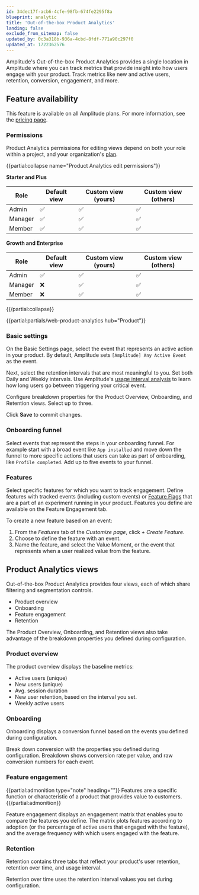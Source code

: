 ```yaml
---
id: 34dec17f-acb6-4cfe-98fb-674fe2295f8a
blueprint: analytic
title: 'Out-of-the-box Product Analytics'
landing: false
exclude_from_sitemap: false
updated_by: 0c3a318b-936a-4cbd-8fdf-771a90c297f0
updated_at: 1722362576
---
```

Amplitude's Out-of-the-box Product Analytics provides a single location in Amplitude where you can track metrics that provide insight into how users engage with your product. Track metrics like new and active users, retention, conversion, engagement, and more.

## Feature availability

This feature is available on all Amplitude plans. For more information, see the [pricing page](https://amplitude.com/pricing).

### Permissions

Product Analytics permissions for editing views depend on both your role within a project, and your organization's [plan](https://amplitude.com/pricing).

{{partial:collapse name="Product Analytics edit permissions"}}

**Starter and Plus**

| Role    | Default view | Custom view (yours) | Custom view (others) |
| ------- | ------------ | ------------------- | -------------------- |
| Admin   | ✅            | ✅                   | ✅                    |
| Manager | ✅            | ✅                   | ✅                    |
| Member  | ✅            | ✅                   | ✅                    |

**Growth and Enterprise**

| Role    | Default view | Custom view (yours) | Custom view (others) |
| ------- | ------------ | ------------------- | -------------------- |
| Admin   | ✅            | ✅                   | ✅                    |
| Manager | ❌            | ✅                   | ✅                    |
| Member  | ❌            | ✅                   | ✅                    |

{{/partial:collapse}}

{{partial:partials/web-product-analytics hub="Product"}}

### Basic settings

On the Basic Settings page, select the event that represents an active action in your product. By default, Amplitude sets `[Amplitude] Any Active Event` as the event.

Next, select the retention intervals that are most meaningful to you. Set both Daily and Weekly intervals. Use Amplitude's [usage interval analysis](/docs/analytics/charts/retention-analysis/retention-analysis-usage-interval) to learn how long users go between triggering your critical event.

Configure breakdown properties for the Product Overview, Onboarding, and Retention views. Select up to three.

Click **Save** to commit changes.

### Onboarding funnel

Select events that represent the steps in your onboarding funnel. For example start with a broad event like `App installed` and move down the funnel to more specific actions that users can take as part of onboarding, like `Profile completed`. Add up to five events to your funnel.

### Features

Select specific features for which you want to track engagement. Define features with tracked events (including custom events) or [Feature Flags](/docs/experiment/workflow/feature-flag-rollouts) that are a part of an experiment running in your product. Features you define are available on the Feature Engagement tab.

To create a new feature based on an event:

1. From the *Features* tab of the *Customize page*, click *+ Create Feature*.
2. Choose to define the feature with an event.
3. Name the feature, and select the Value Moment, or the event that represents when a user realized value from the feature.

## Product Analytics views

Out-of-the-box Product Analytics provides four views, each of which share filtering and segmentation controls.

* Product overview
* Onboarding
* Feature engagement
* Retention

The Product Overview, Onboarding, and Retention views also take advantage of the breakdown properties you defined during configuration.

### Product overview

The product overview displays the baseline metrics:

* Active users (unique)
* New users (unique)
* Avg. session duration
* New user retention, based on the interval you set.
* Weekly active users

### Onboarding

Onboarding displays a conversion funnel based on the events you defined during configuration.

Break down conversion with the properties you defined during configuration. Breakdown shows conversion rate per value, and raw conversion numbers for each event.

### Feature engagement

{{partial:admonition type="note" heading=""}}
Features are a specific function or characteristic of a product that provides value to customers.
{{/partial:admonition}}

Feature engagement displays an engagement matrix that enables you to compare the features you define. The matrix plots features according to adoption (or the percentage of active users that engaged with the feature), and the average frequency with which users engaged with the feature.

### Retention

Retention contains three tabs that reflect your product's user retention, retention over time, and  usage interval.

Retention over time uses the retention interval values you set during configuration.
